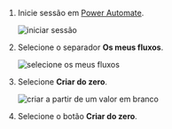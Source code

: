 1. Inicie sessão em [Power Automate](https://flow.microsoft.com).
   
    ![iniciar sessão](media/modern-approvals/sign-in.png)
2. Selecione o separador **Os meus fluxos**.
   
    ![selecione os meus fluxos](media/modern-approvals/select-my-flows.png)
3. Selecione **Criar do zero**.
   
    ![criar a partir de um valor em branco](media/modern-approvals/blank-template.png)

4. Selecione o botão **Criar do zero**.

